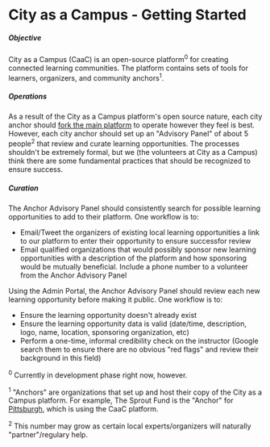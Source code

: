 # City as a Campus - Getting Started

##### Objective

City as a Campus (CaaC) is an open-source platform<sup>0</sup> for creating connected learning communities. The platform contains sets of tools for learners, organizers, and community anchors<sup>1</sup>.

##### Operations

As a result of the City as a Campus platform's open source nature, each city anchor should <a href="https://github.com/saxifrage/learn">fork the main platform</a> to operate however they feel is best. However, each city anchor should set up an "Advisory Panel" of about 5 people<sup>2</sup> that review and curate learning opportunities. The processes shouldn't be extremely formal, but we (the volunteers at City as a Campus) think there are some fundamental practices that should be recognized to ensure success.

##### Curation

The Anchor Advisory Panel should consistently search for possible learning opportunities to add to their platform. One workflow is to:
- Email/Tweet the organizers of existing local learning opportunities a link to our platform to enter their opportunity to ensure successfor review
- Email qualified organizations that would possibly sponsor new learning opportunities with a description of the platform and how sponsoring would be mutually beneficial. Include a phone number to a volunteer from the Anchor Advisory Panel

Using the Admin Portal, the Anchor Advisory Panel should review each new learning opportunity before making it public. One workflow is to:
- Ensure the learning opportunity doesn't already exist
- Ensure the learning opportunity data is valid (date/time, description, logo, name, location, sponsoring organization, etc)
- Perform a one-time, informal credibility check on the instructor (Google search them to ensure there are no obvious "red flags" and review their background in this field)

<sup>0</sup> Currently in development phase right now, however.

<sup>1</sup> "Anchors" are organizations that set up and host their copy of the City as a Campus platform. For example, The Sprout Fund is the "Anchor" for <a href="http://learnpgh.org/">Pittsburgh</a>, which is using the CaaC platform.

<sup>2</sup> This number may grow as certain local experts/organizers will naturally "partner"/regulary help. 

